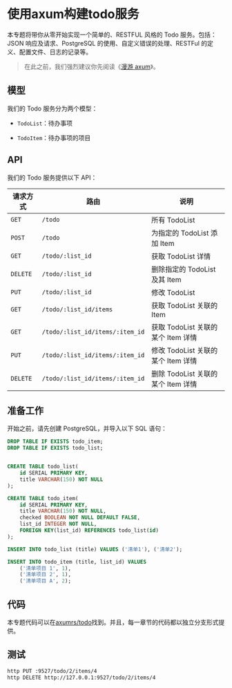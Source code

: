 # 使用axum构建todo服务

本专题将带你从零开始实现一个简单的、RESTFUL 风格的 Todo 服务。包括：JSON 响应及请求、PostgreSQL 的使用、自定义错误的处理、RESTFul 的定义、配置文件、日志的记录等。

> 在此之前，我们强烈建议你先阅读《[漫游 axum](https://axum.rs/subject/roaming-axum)》。

## 模型

我们的 Todo 服务分为两个模型：

- `TodoList`：待办事项

- `TodoItem`：待办事项的项目

## API

我们的 Todo 服务提供以下 API：

| 请求方式 | 路由                            | 说明                               |
| -------- | ------------------------------- | ---------------------------------- |
| `GET`    | `/todo`                         | 所有 TodoList                      |
| `POST`   | `/todo`                         | 为指定的 TodoList 添加 Item        |
| `GET`    | `/todo/:list_id`                | 获取 TodoList 详情                 |
| `DELETE` | `/todo/:list_id`                | 删除指定的 TodoList 及其 Item      |
| `PUT`    | `/todo/:list_id`                | 修改 TodoList                      |
| `GET`    | `/todo/:list_id/items`          | 获取 TodoList 关联的 Item          |
| `GET`    | `/todo/:list_id/items/:item_id` | 获取 TodoList 关联的某个 Item 详情 |
| `PUT`    | `/todo/:list_id/items/:item_id` | 修改 TodoList 关联的某个 Item 详情 |
| `DELETE` | `/todo/:list_id/items/:item_id` | 删除 TodoList 关联的某个 Item 详情 |

## 准备工作

开始之前，请先创建 PostgreSQL，并导入以下 SQL 语句：

```sql
DROP TABLE IF EXISTS todo_item;
DROP TABLE IF EXISTS todo_list;


CREATE TABLE todo_list(
    id SERIAL PRIMARY KEY,
    title VARCHAR(150) NOT NULL
);

CREATE TABLE todo_item(
    id SERIAL PRIMARY KEY,
    title VARCHAR(150) NOT NULL,
    checked BOOLEAN NOT NULL DEFAULT FALSE,
    list_id INTEGER NOT NULL,
    FOREIGN KEY(list_id) REFERENCES todo_list(id)
);

INSERT INTO todo_list (title) VALUES ('清单1'), ('清单2');

INSERT INTO todo_item (title, list_id) VALUES
    ('清单项目 1', 1),
    ('清单项目 2', 1),
    ('清单项目 A', 2);
```

## 代码

本专题代码可以在[axumrs/todo](https://github.com/axumrs/todo)找到。并且，每一章节的代码都以独立分支形式提供。

## 测试

```bash
http PUT :9527/todo/2/items/4
http DELETE http://127.0.0.1:9527/todo/2/items/4
```

